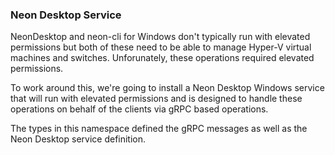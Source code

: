 ﻿### Neon Desktop Service

NeonDesktop and neon-cli for Windows don't typically run with elevated permissions but both
of these need to be able to manage Hyper-V virtual machines and switches.  Unforunately,
these operations required elevated permissions.

To work around this, we're going to install a Neon Desktop Windows service that will run
with elevated permissions and is designed to handle these operations on behalf of the
clients via gRPC based operations.

The types in this namespace defined the gRPC messages as well as the Neon Desktop service 
definition.
